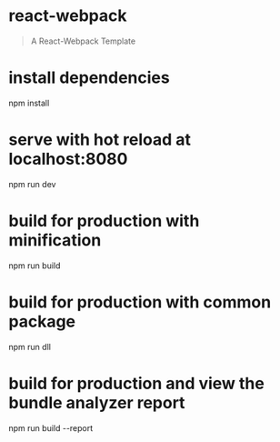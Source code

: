 # react-webpack
> A React-Webpack Template

# install dependencies
npm install

# serve with hot reload at localhost:8080
npm run dev

# build for production with minification
npm run build

# build for production with common package
npm run dll

# build for production and view the bundle analyzer report
npm run build --report